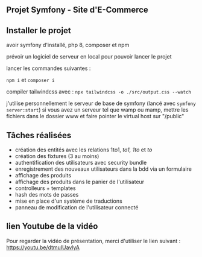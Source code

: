 ## Projet Symfony - Site d'E-Commerce

## Installer le projet
avoir symfony d'installé, php 8, composer et npm

prévoir un logiciel de serveur en local pour pouvoir lancer le projet

lancer les commandes suivantes :

```npm i``` et ```composer i```

compiler tailwindcss avec :
```npx tailwindcss -o ./src/output.css --watch```

j'utilise personnellement le serveur de base de symfony (lancé avec ```symfony server:start```)
si vous avez un serveur tel que wamp ou mamp, mettre les fichiers dans le dossier www et faire pointer le virtual host sur "/public"

## Tâches réalisées
- création des entités avec les relations 1to1, *to1, 1to* et *to*
- création des fixtures (3 au moins)
- authentification des utilisateurs avec security bundle
- enregistrement des nouveaux utilisateurs dans la bdd via un formulaire
- affichage des produits
- affichage des produits dans le panier de l'utilisateur
- controlleurs + templates
- hash des mots de passes
- mise en place d'un système de traductions
- panneau de modification de l'utilisateur connecté

## lien Youtube de la vidéo
Pour regarder la vidéo de présentation, merci d'utiliser le lien suivant :
https://youtu.be/dtmuIUavlyA